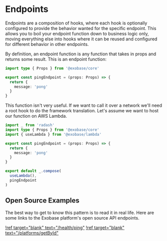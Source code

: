 # Endpoints

Endpoints are a composition of hooks, where each hook is optionally configured to provide the behavior wanted for the specific endpoint. This allows you to boil your endpoint function down to business logic only, moving everything else into hooks where it can be reused and configured for different behavior in other endpoints.

By definition, an endpoint function is any function that takes in props and returns some result. This is an endpoint function:

```ts
import type { Props } from '@exobase/core'

export const pingEndpoint = (props: Props) => {
  return {
    message: 'pong'
  }
}
```

This function isn't very useful. If we want to call it over a network we'll need a root hook to do the framework translation. Let's assume we want to host our function on AWS Lambda.

```ts
import _ from 'radash'
import type { Props } from '@exobase/core'
import { useLambda } from '@exobase/lambda'

export const pingEndpoint = (props: Props) => {
  return {
    message: 'pong'
  }
}

export default _.compose(
  useLambda(),
  pingEndpoint
)
```

## Open Source Examples
The best way to get to know this pattern is to read it in real life. Here are some links to the Exobase platform's open source API endpoints.

[!ref target="blank" text="/health/ping"](https://github.com/exobase-inc/exobase-api/blob/master/src/modules/health/ping.ts)
[!ref target="blank" text="/platforms/getById"](https://github.com/exobase-inc/exobase-api/blob/master/src/modules/platforms/getById.ts#L1)